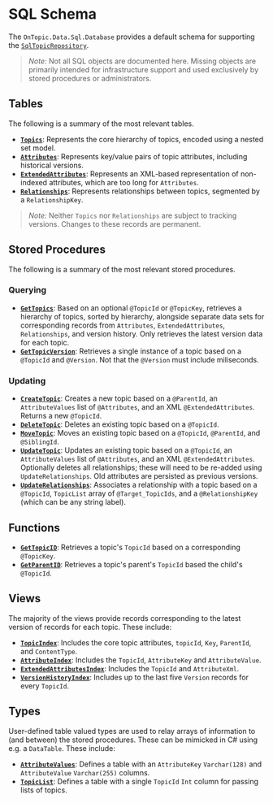 # SQL Schema
The `OnTopic.Data.Sql.Database` provides a default schema for supporting the [`SqlTopicRepository`](../OnTopic.Data.Sql).

> *Note:* Not all SQL objects are documented here. Missing objects are primarily intended for infrastructure support and used exclusively by stored procedures or administrators.

## Tables
The following is a summary of the most relevant tables.
- **[`Topics`](Tables/Topics.sql)**: Represents the core hierarchy of topics, encoded using a nested set model.
- **[`Attributes`](Tables/Attributes.sql)**: Represents key/value pairs of topic attributes, including historical versions.
- **[`ExtendedAttributes`](Tables/ExtendedAttributes.sql)**: Represents an XML-based representation of non-indexed attributes, which are too long for `Attributes`.
- **[`Relationships`](Tables/Relationships.sql)**: Represents relationships between topics, segmented by a `RelationshipKey`.

> *Note:* Neither `Topics` nor `Relationships` are subject to tracking versions. Changes to these records are permanent.

## Stored Procedures
The following is a summary of the most relevant stored procedures.

### Querying
- **[`GetTopics`](Stored%20Procedures/GetTopics.sql)**: Based on an optional `@TopicId` or `@TopicKey`, retrieves a hierarchy of topics, sorted by hierarchy, alongside separate data sets for corresponding records from `Attributes`, `ExtendedAttributes`, `Relationships`, and version history. Only retrieves the latest version data for each topic.
- **[`GetTopicVersion`](Stored%20Procedures/GetTopicVersion.sql)**: Retrieves a single instance of a topic based on a `@TopicId` and `@Version`. Not that the `@Version` must include miliseconds.

### Updating
- **[`CreateTopic`](Stored%20Procedures/CreateTopic.sql)**: Creates a new topic based on a `@ParentId`, an `AttributeValues` list of `@Attributes`, and an XML `@ExtendedAttributes`. Returns a new `@TopicId`.
- **[`DeleteTopic`](Stored%20Procedures/DeleteTopic.sql)**: Deletes an existing topic based on a `@TopicId`.
- **[`MoveTopic`](Stored%20Procedures/MoveTopic.sql)**: Moves an existing topic based on a `@TopicId`, `@ParentId`, and `@SiblingId`.
- **[`UpdateTopic`](Stored%20Procedures/UpdateTopic.sql)**: Updates an existing topic based on a `@TopicId`, an `AttributeValues` list of `@Attributes`, and an XML `@ExtendedAttributes`. Optionally deletes all relationships; these will need to be re-added using `UpdateRelationships`. Old attributes are persisted as previous versions.
- **[`UpdateRelationships`](Stored%20Procedures/UpdateRelationships.sql)**: Associates a relationship with a topic based on a `@TopicId`, `TopicList` array of `@Target_TopicIds`, and a `@RelationshipKey` (which can be any string label).

## Functions
- **[`GetTopicID`](Functions/GetTopicID.sql)**: Retrieves a topic's `TopicId` based on a corresponding `@TopicKey`.
- **[`GetParentID`](Functions/GetParentID.sql)**: Retrieves a topic's parent's `TopicId` based the child's `@TopicId`.

## Views
The majority of the views provide records corresponding to the latest version of records for each topic. These include:
- **[`TopicIndex`](Views/TopicIndex.sql)**: Includes the core topic attributes, `topicId`, `Key`, `ParentId`, and `ContentType`.
- **[`AttributeIndex`](Views/AttributeIndex.sql)**: Includes the `TopicId`, `AttributeKey` and `AttributeValue`.
- **[`ExtendedAttributesIndex`](Views/ExtendedAttributeIndex.sql)**: Includes the `TopicId` and `AttributeXml`.
- **[`VersionHistoryIndex`](Views/VersionHistoryIndex.sql)**: Includes up to the last five `Version` records for every `TopicId`.

## Types
User-defined table valued types are used to relay arrays of information to (and between) the stored procedures. These can be mimicked in C# using e.g. a `DataTable`. These include:
- **[`AttributeValues`](Types/AttributeValues.sql)**: Defines a table with an `AttributeKey` `Varchar(128)` and `AttributeValue` `Varchar(255)` columns.
- **[`TopicList`](Types/TopicList.sql)**: Defines a table with a single `TopicId` `Int` column for passing lists of topics.
